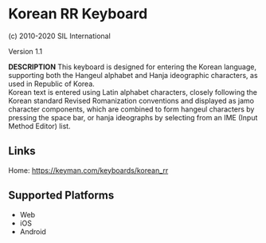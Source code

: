 Korean RR Keyboard
============================

(c) 2010-2020 SIL International

Version 1.1

__DESCRIPTION__
This keyboard is designed for entering the Korean language, supporting both the 
Hangeul alphabet and Hanja ideographic characters, as used in Republic of Korea.  
Korean text is entered using Latin alphabet characters, closely following the Korean 
standard Revised Romanization conventions and displayed as jamo character components,
which are combined to form hangeul characters by pressing the space bar, or hanja 
ideographs by selecting from an IME (Input Method Editor) list.   


Links
-----
Home: https://keyman.com/keyboards/korean_rr

Supported Platforms
-------------------
 * Web
 * iOS
 * Android
